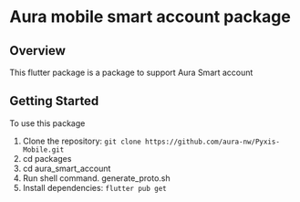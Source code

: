 # Aura mobile smart account package

## Overview

This flutter package is a package to support Aura Smart account
## Getting Started

To use this package

1. Clone the repository: `git clone https://github.com/aura-nw/Pyxis-Mobile.git`
2. cd packages
3. cd aura_smart_account
4. Run shell command. generate_proto.sh
5. Install dependencies: `flutter pub get`